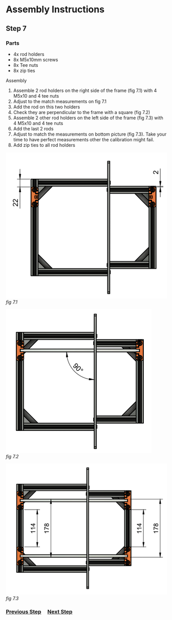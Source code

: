 # Assembly Instructions

## Step 7

### Parts

* 4x rod holders
* 8x M5x10mm screws
* 8x Tee nuts
* 8x zip ties

Assembly

1. Assemble 2 rod holders on the right side of the frame (fig 7.1) with 4 M5x10 and 4 tee nuts
1. Adjust to the match measurements on fig 7.1
1. Add the rod on this two holders
1. Check they are perpendicular to the frame with a square (fig 7.2)
1. Assemble 2 other rod holders on the left side of the frame (fig 7.3) with 4 M5x10 and 4 tee nuts
1. Add the last 2 rods
1. Adjust to match the measurements on bottom picture (fig 7.3). Take your time to have perfect measurements other the calibration might fail.
1. Add zip ties to all rod holders


![](img/fig7.1.png)\
*fig 7.1*

![](img/fig7.2.png)\
*fig 7.2*


![](img/fig7.3.png)\
*fig 7.3*

### [Previous Step](step06.md) &nbsp;&nbsp;&nbsp; [Next Step](step08.md)
